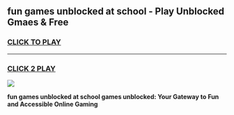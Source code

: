 
## fun games unblocked at school - Play Unblocked Gmaes & Free
<h3>
<a href="https://news.freeplayer.one?title=fun_games_unblocked_at_school&ref=23F">CLICK TO PLAY</a></h3>
<hr>

<h3>
<a href="https://news.freeplayer.one?title=fun_games_unblocked_at_school&ref=23F">CLICK 2 PLAY</a>
  
</h3>

<a href="https://news.freeplayer.one?title=fun_games_unblocked_at_school&ref=23F/"><img src="https://clearcache.store/games.png"></a>


**fun games unblocked at school games unblocked: Your Gateway to Fun and Accessible Online Gaming**
